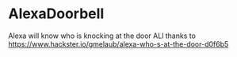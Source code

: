 # AlexaDoorbell
Alexa will know who is knocking at the door
ALl thanks to https://www.hackster.io/gmelaub/alexa-who-s-at-the-door-d0f6b5
